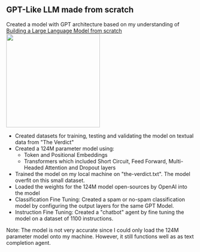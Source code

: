 ## GPT-Like LLM made from scratch

Created a model with GPT architecture based on my understanding of [Building a Large Language Model from scratch](https://github.com/rasbt/LLMs-from-scratch/blob/main/)
<br><a href="https://amzn.to/4fqvn0D"><img src="https://sebastianraschka.com/images/LLMs-from-scratch-images/cover.jpg?123" width="250px"></a>
<br>

* Created datasets for training, testing and validating the model on textual data from "The Verdict"
* Created a 124M parameter model using:
    * Token and Positional Embeddings
    * Transformers which included Short Circuit, Feed Forward, Multi-Headed Attention and Dropout layers
* Trained the model on my local machine on "the-verdict.txt". The model overfit on this small dataset.
* Loaded the weights for the 124M model open-sources by OpenAI into the model
* Classification Fine Tuning: Created a spam or no-spam classification model by configuring the output layers for the same GPT Model.
* Instruction Fine Tuning: Created a "chatbot" agent by fine tuning the model on a dataset of 1100 instructions.

Note: The model is not very accurate since I could only load the 124M parameter model onto my machine. However, it still functions well as as text completion agent.
